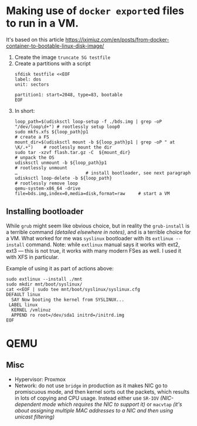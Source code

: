 # Making use of `docker export`ed files to run in a VM.

It's based on this article https://iximiuz.com/en/posts/from-docker-container-to-bootable-linux-disk-image/

1. Create the image `truncate 5G testfile`
2. Create a partitions with a script
    ```
    sfdisk testfile <<EOF
    label: dos
    unit: sectors

    partition1: start=2048, type=83, bootable
    EOF
    ```
3. In short:
    ```
    loop_path=$(udisksctl loop-setup -f ./bds.img | grep -oP "/dev/loop\d+") # rootlessly setup loop0
    sudo mkfs.xfs ${loop_path}p1                                             # create a FS
    mount_dir=$(udisksctl mount -b ${loop_path}p1 | grep -oP " at \K/.+")    # rootlessly mount the dir
    sudo tar -xzvf flash.tar.gz -C  ${mount_dir}                             # unpack the OS
    udisksctl unmount -b ${loop_path}p1                                      # rootlessly unmount
    …                          # install bootloader, see next paragraph
    udisksctl loop-delete -b ${loop_path}                                    # rootlessly remove loop
    qemu-system-x86_64 -drive file=bds.img,index=0,media=disk,format=raw     # start a VM
    ```

## Installing bootloader

While `grub` might seem like obvious choice, but in reality the `grub-install` is a terrible command *(detailed elsewhere in notes)*, and is a terrible choice for a VM. What worked for me was `syslinux` bootloader with its `extlinux --install` command. Note: while `extlinux` manual says it works with ext2, ext3 — this is not true, it works with many modern FSes as well. I used it with XFS in particular.

Example of using it as part of actions above:

```
sudo extlinux --install ./mnt
sudo mkdir mnt/boot/syslinux/
cat <<EOF | sudo tee mnt/boot/syslinux/syslinux.cfg
DEFAULT linux
  SAY Now booting the kernel from SYSLINUX...
 LABEL linux
  KERNEL /vmlinuz
  APPEND ro root=/dev/sda1 initrd=/initrd.img
EOF
```

# QEMU

## Misc

* Hypervisor: Proxmox
* Network: do not use `bridge` in production as it makes NIC go to promiscuous mode, and then kernel sorts out the packets, which results in lots of copying and CPU usage. Instead either use `SR-IOV` *(NIC-dependent mode which requires the NIC to support it)* or `macvtap` *(it's about assigning multiple MAC addresses to a NIC and then using unicast filtering)*
